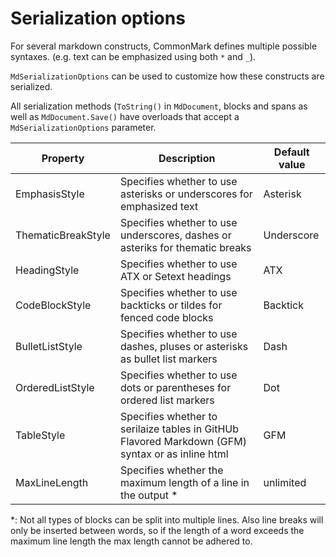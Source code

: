 # Serialization options

For several markdown constructs, CommonMark defines multiple possible syntaxes.
(e.g. text can be emphasized using both `*` and `_`).

`MdSerializationOptions` can be used to customize how these constructs are serialized.

All serialization methods (`ToString()` in `MdDocument`, blocks and spans as well as
`MdDocument.Save()` have overloads that accept a `MdSerializationOptions` parameter.

| Property           | Description                                                                                      | Default value |
| ------------------ | ------------------------------------------------------------------------------------------------ | ------------- |
| EmphasisStyle      | Specifies whether to use asterisks or underscores for emphasized text                            | Asterisk      |
| ThematicBreakStyle | Specifies whether to use underscores, dashes or asteriks for thematic breaks                     | Underscore    |
| HeadingStyle       | Specifies whether to use ATX or Setext headings                                                  | ATX           |
| CodeBlockStyle     | Specifies whether to use backticks or tildes for fenced code blocks                              | Backtick      |
| BulletListStyle    | Specifies whether to use dashes, pluses or asterisks as bullet list markers                      | Dash          |
| OrderedListStyle   | Specifies whether to use dots or parentheses for ordered list markers                            | Dot           |
| TableStyle         | Specifies whether to serilaize tables in GitHUb Flavored Markdown (GFM) syntax or as inline html | GFM           |
| MaxLineLength      | Specifies whether the maximum length of a line in the output *                                   | unlimited     |

*: Not all types of blocks can be split into multiple lines. Also line breaks will only be inserted between words,
   so if the length of a word exceeds the maximum line length the max length cannot be adhered to.